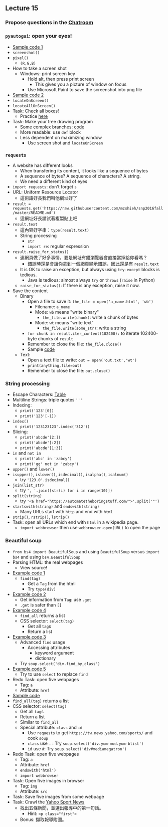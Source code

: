 ## Lecture 15

### Propose questions in the [Chatroom](https://chatroom-mzshieh.c9users.io/)

### `pyautogui`: open your eyes!

+   [Sample code 1](lec15-1.py)
+   `screenshot()`
+   `pixel()`
    +   `(R,G,B)`
+   How to take a screen shot
    +   Windows: print screen key
        +   Hold alt, then press print screen
            +   This gives you a picture of window on focus
        +   Use Microsoft Paint to save the screenshot into png file
+   [Sample code 2](lec15-2.py)
+   `locateOnScreen()`
+   `locateAllOnScreen()`
+   Task: Check all boxes!
    +   Practice [here](https://goo.gl/forms/dr5mkE7Z9dKiJ3gI3)
+   Task: Make your tree drawing program
    +   Some complex branches: [code](lec15-3.py)
    +   More readable: use `def` block
    +   Less dependent on maximizing window
        +   Use screen shot and `locateOnScreen`

### `requests`

+   A website has different looks
    +   When transfering its content, it looks like a sequence of bytes
    +   A sequence of bytes? A sequence of characters? A string.
    +   We need a different kind of eyes
+   `import requests`: don't forget `s`
+   URL: Uniform Resource Locator
    +   這術語好長我們叫他網址好了
+   `result = requests.get('https://raw.githubusercontent.com/mzshieh/snp2016fall/master/README.md')`
    +   這網址好長請試著複製貼上吧
+   `result.text`
    +   這內容好字串：`type(result.text)`
    +   String processing
        +   `str`
        +   `import re`: regular expression
+   `result.raise_for_status()`
    +   連網頁做了好多事情，要是網址有錯瀏覽器會直接當掉給你看嗎？
        +   錯誤時還是會讓你拿到一個網頁顯示錯誤，因此還是有 `result.text`
    +   It is OK to raise an exception, but always using `try-except` blocks is tedious.
        +   Java is tedious: almost always `try` or `throws` (`raise` in Python)
    +   `raise_for_status()`: If there is any exception, raise it now.
+   Save the content
    +   Binary
        +   Open a file to save it: `the_file = open('a_name.html', 'wb')`
            +   Filename: `a_name`
            +   Mode: `wb` means "write binary"
                +   `the_file.write(chunk)`: write a chunk of bytes
            +   Mode: `wt` means "write text"
                +   `the_file.write(some_str)`: write a string
        +   `for chunk in result.iter_content(102400):` to iterate 102400-byte chunks of `result`
        +   Remember to close the file: `the_file.close()`
        +   Sample [code](lec15-4.py)
    +   Text:
        +   Open a text file to write: `out = open('out.txt','wt')`
        +   `print(anything,file=out)`
        +   Remember to close the file: `out.close()`

### String processing

+   Escape Characters: [Table](https://automatetheboringstuff.com/chapter6/#calibre_link-40)
+   Multiline Strings: triple quotes `'''`
+   Indexing:
    +   `print('123'[0])`
    +   `print('123'[-1])`
+   `index()`
    +   `print('123123123'.index('312'))`
+   Slicing: 
    +   `print('abcde'[2:])`
    +   `print('abcde'[:2])`
    +   `print('abcde'[1:3])`
+   `in` and `not in`
    +   `print('abc' in 'zabcy')`
    +   `print('gg' not in 'zabcy')`
+   `upper()` and `lower()`
+   `isupper()`, `islower()`, `isdecimal()`, `isalpha()`, `isalnum()`
    +   try `'123.0'.isdecimal()`
+   `join(list_str)`
    +   try `', '.join([str(i) for i in range(10)])`
+   `split(string)`
    +   try `'<a href="https://automatetheboringstuff.com/">'.split('"')`
+   `startswith(string)` and `endswith(string)`
    +   Many URLs start with `http` and end with `html`
+   `strip()`, `rstrip()`, `lstrip()`
+   Task: open all URLs which end with `html` in a wikipedia page.
    +   `import webbrowser` then use `webbrowser.open(URL)` to open the page

### Beautiful soup

+   `from bs4 import BeautifulSoup` and using `BeautifulSoup` versus `import bs4` and using `bs4.BeautifulSoup`
+   Parsing HTML: the real webpages
    +   View source!
+   [Example code 1](lec15-5.py)
    +   `find(tag)`
        +   Get a `Tag` from the html
        +   Try `type(div)`
+   [Example code 2](lec15-6.py)
    +   Get information from `Tag`: use `.get`
    +   `.get` is safer than `[]`
+   [Example code 4](lec15-7.py)
    +   `find_all` returns a list
    +   CSS selector: `select(tag)`
        +   Get all `tag`s
        +   Return a list
+   [Example code 3](lec15-8.py)
    +   Advanced `find` usage
        +   Accessing attributes
            +   keyword argument
            +   dictionary
    +   Try `soup.select('div.find_by_class')`
+   [Example code 5](lec15-9.py)
    +   Try to use `select` to replace `find`
+   Redo Task: open five webpages
    +   Tag: `a`
    +   Attribute: `href`
+   [Sample code](lec15-10.py)
+   `find_all(tag)` returns a list
+   CSS selector: `select(tag)`
    +   Get all `tag`s
    +   Return a list
    +   Similar to `find_all`
    +   Special attribute: `class` and `id`
        +   Use `requests` to get `https://tw.news.yahoo.com/sports/` and cook `soup`
        +   `class` use `.` : Try `soup.select('div.yom-mod.yom-blist')`
        +   `id` use `#`: Try `soup.select('div#mediamegatron')`
+   Redo Task: open five webpages
    +   Tag: `a`
    +   Attribute: `href`
    +   `endswith('html')`
    +   `import webbrowser`
+   Task: Open five images in browser
    +   Tag: `img`
    +   Attribute: `src`
+   Task: Save five images from some webpage
+   Task: Crawl the [Yahoo Sport News](https://tw.news.yahoo.com/sports/)
    +   找出五條新聞，並選出報導中的第一句話。
        +   Hint: `<p class="first">`
    +   Bonus: 擷取報導附圖。